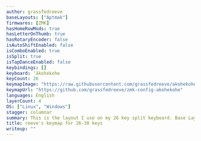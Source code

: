 ```yaml
---
author: grassfedreeve
baseLayouts: ["Aptmak"]
firmwares: [ZMK] 
hasHomeRowMods: true
hasLetterOnThumb: true
hasRotaryEncoder: false
isAutoShiftEnabled: false
isComboEnabled: true
isSplit: true
isTapDanceEnabled: false
keybindings: []
keyboard: ʻākohekohe
keyCount: 26
keymapImage: "https://raw.githubusercontent.com/grassfedreeve/akohekohe/main/img/example_keymap.svg"
keymapUrl: "https://github.com/grassfedreeve/zmk-config-akohekohe"
languages: English
layerCount: 4
OS: ["Linux", "Windows"]
stagger: columnar
summary: This is the layout I use on my 26 key split keyboard. Base Layer is Aptmak with quite a few combos, layers are activated by holding the thumb keys.
title: reeve's keymap for 26-30 keys
writeup: ""
---
```

